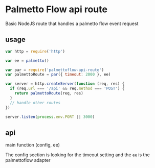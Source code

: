 # Palmetto Flow api route

Basic NodeJS route that handles a palmetto flow event request

## usage

``` js
var http = require('http')

var ee = palmetto()

var par = require('palmettoflow-api-route')
var palmettoRoute = par({ timeout: 2000 }, ee)

var server = http.createServer(function (req, res) {
  if (req.url === '/api' && req.method === 'POST') {
    return palmettoRoute(req, res)
  }
  // handle other routes
})

server.listen(process.env.PORT || 3000)
```

## api

main function (config, ee)

The config section is looking for the timeout setting and the `ee` is the palmettoflow adapter

